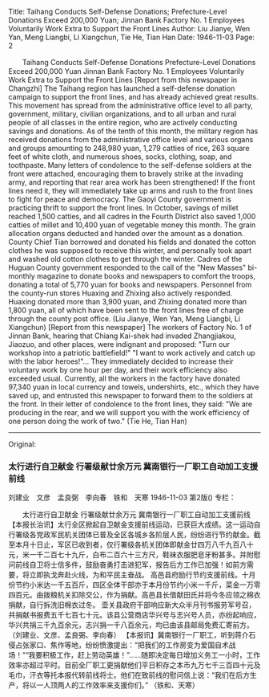 Title: Taihang Conducts Self-Defense Donations; Prefecture-Level Donations Exceed 200,000 Yuan; Jinnan Bank Factory No. 1 Employees Voluntarily Work Extra to Support the Front Lines
Author: Liu Jianye, Wen Yan, Meng Liangbi, Li Xiangchun, Tie He, Tian Han
Date: 1946-11-03
Page: 2

　　Taihang Conducts Self-Defense Donations
    Prefecture-Level Donations Exceed 200,000 Yuan
    Jinnan Bank Factory No. 1 Employees Voluntarily Work Extra to Support the Front Lines
    [Report from this newspaper in Changzhi] The Taihang region has launched a self-defense donation campaign to support the front lines, and has already achieved great results. This movement has spread from the administrative office level to all party, government, military, civilian organizations, and to all urban and rural people of all classes in the entire region, who are actively conducting savings and donations. As of the tenth of this month, the military region has received donations from the administrative office level and various organs and groups amounting to 248,980 yuan, 1,279 catties of rice, 263 square feet of white cloth, and numerous shoes, socks, clothing, soap, and toothpaste. Many letters of condolence to the self-defense soldiers at the front were attached, encouraging them to bravely strike at the invading army, and reporting that rear area work has been strengthened! If the front lines need it, they will immediately take up arms and rush to the front lines to fight for peace and democracy.
    The Gaoyi County government is practicing thrift to support the front lines. In October, savings of millet reached 1,500 catties, and all cadres in the Fourth District also saved 1,000 catties of millet and 10,400 yuan of vegetable money this month. The grain allocation organs deducted and handed over the amount as a donation. County Chief Tian borrowed and donated his fields and donated the cotton clothes he was supposed to receive this winter, and personally took apart and washed old cotton clothes to get through the winter.
    Cadres of the Huguan County government responded to the call of the "New Masses" bi-monthly magazine to donate books and newspapers to comfort the troops, donating a total of 5,770 yuan for books and newspapers. Personnel from the county-run stores Huaxing and Zhixing also actively responded. Huaxing donated more than 3,900 yuan, and Zhixing donated more than 1,800 yuan, all of which have been sent to the front lines free of charge through the county post office.
                                (Liu Jianye, Wen Yan, Meng Liangbi, Li Xiangchun)
    [Report from this newspaper] The workers of Factory No. 1 of Jinnan Bank, hearing that Chiang Kai-shek had invaded Zhangjiakou, Jiaozuo, and other places, were indignant and proposed: "Turn our workshop into a patriotic battlefield!" "I want to work actively and catch up with the labor heroes!"... They immediately decided to increase their voluntary work by one hour per day, and their work efficiency also exceeded usual. Currently, all the workers in the factory have donated 97,340 yuan in local currency and towels, undershirts, etc., which they have saved up, and entrusted this newspaper to forward them to the soldiers at the front. In their letter of condolence to the front lines, they said: "We are producing in the rear, and we will support you with the work efficiency of one person doing the work of two."
                                        (Tie He, Tian Han)



<hr /> 

Original: 


### 太行进行自卫献金  行署级献廿余万元  冀南银行一厂职工自动加工支援前线
刘建业　文彦　孟良弼　李向春　铁和　天寒
1946-11-03
第2版()
专栏：

　　太行进行自卫献金
    行署级献廿余万元
    冀南银行一厂职工自动加工支援前线
    【本报长治讯】太行全区掀起自卫献金支援前线运动，已获巨大成绩。这一运动自行署级各党政军民机关团体已普及全区各城乡各阶层人民，纷纷进行节约献金。截至本月十日止，军区已收到者，仅行署级各机关团体即献金廿四万八千九百八十元，米一千二百七十九斤，白布二百六十三方尺，鞋袜衣服肥皂牙粉甚多。并附慰问前线自卫将士信多件，鼓励奋勇打击进犯军，报告后方工作已加强！如前方需要，将立即执戈奔赴火线，为和平民主奋战。
    高邑县府励行节约支援前线。十月份节约小米达一千五百斤，四区全体干部亦于本月份节约小米一千斤，菜金一万零四百元。由拨粮机关扣除交公，作为捐献。高邑县长借献田氏并将今冬应领之棉衣捐献，自行拆洗旧棉衣过冬。
    壶关县政府干部响应新大众半月刊书报劳军号召，共捐献书报费五千七百七十元。该县公营商店华兴号与志兴号人员，亦纷起响应，华兴共捐三千九百余元，志兴捐一千八百余元，均已由该县邮局免费汇寄前方。
                                （刘建业、文彦、孟良弼、李向春）
    【本报讯】冀南银行一厂职工，听到蒋介石侵占张家口、焦作等地，纷纷愤激提出：“把我们的工作房变为爱国自术战场！”“我要积极工作，赶上劳动英雄！”……随即决定每日增加义务工一小时，工作效率亦超过平时。目前全厂职工更捐献他们平日积存之本币九万七千三百四十元及毛巾，汗衣等托本报代转前线将士。他们在致前线的慰问信上说：“我们在后方生产，将以一人顶两人的工作效率来支援你们。”
                                        （铁和、天寒）
